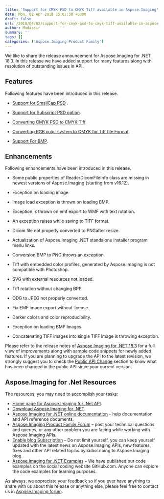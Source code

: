 ```yaml
---
title: 'Support for CMYK PSD to CMYK Tiff available in Aspose.Imaging'
date: Mon, 02 Apr 2018 05:02:38 +0000
draft: false
url: /2018/04/02/support-for-cmyk-psd-to-cmyk-tiff-available-in-aspose.imaging/
author: Mudassir
summary: ''
tags: []
categories: ['Aspose.Imaging Product Family']
---
```


We like to share the release announcement for Aspose.Imaging for .NET 18.3. In this release we have added support for many features along with resolution of outstanding issues in API.

## Features

Following features have been introduced in this release.

*   [Support for SmallCap PSD][1] .
    
*   [Support for Subscript PSD option][2].
    
*   [Converting CMYK PSD to CMYK Tiff][3].
    
*   [Converting RGB color system to CMYK for Tiff file Format][4].
    
*   [Support For BMP][5].
    

## Enhancements

Following enhancements have been introduced in this release.

*   Some public properties of ReaderDicomFileInfo class are missing in newest versions of Aspose.Imaging (starting from v16.12).
    
*   Exception on loading image.
    
*   Image load exception is thrown on loading BMP.
    
*   Exception is thrown on emf export to WMF with text rotation.
    
*   An exception raises while saving to TIFF format.
    
*   Dicom file not properly converted to PNGafter resize.
    
*   Actualization of Aspose.Imaging .NET standalone installer program menu links.
    
*   Conversion BMP to PNG throws an exception.
    
*   Tiff with embedded color profiles, generated by Aspose.Imaging is not compatible with Photoshop.
    
*   SVG with external resources not loaded.
    
*   Tiff rotation without changing BPP.
    
*   ODG to JPEG not properly converted.
    
*   Fix EMF image export without license.
    
*   Darker colors and color reproducibility.
    
*   Exception on loading BMP Images.
    
*   Concatenating TIFF images into single TIFF image is throwing exception.
    

Please refer to the release notes of [Aspose.Imaging for .NET 18.3][6] for a full view of improvements along with sample code snippets for newly added features. If you are planning to upgrade the API to the latest revision, we strongly suggest you to check the [Public API Change][7] section to know what has been changed in the public API since your current version.

## Aspose.Imaging for .Net Resources

The resources, you may need to accomplish your tasks:

*   [Home page for Aspose.Imaging for .Net API][8].
*   [Download Aspose.Imaging for .NET][9].
*   [Aspose.Imaging for .NET online documentation][10] – help documentation and API reference documents.
*   [Aspose.Imaging Product Family Forum][11] – post your technical questions and queries, or any other problem you are facing while working with Aspose.Imaging APIs.
*   [Enable blog Subscription][12] – Do not limit yourself, you can keep yourself updated with the latest news on Aspose.Imaging APIs, new features, fixes and other API related topics by subscribing to Aspose.Imaging blog.
*   [Aspose.Imaging for .NET Examples][13] – We have published our code examples on the social coding website GitHub.com. Anyone can explore the code examples for learning purposes.

As always, we appreciate your feedback so if you ever have anything to share with us about this release or anything else, please feel free to contact us in [Aspose.Imaging forum][14].




[1]: https://docs.aspose.com/display/imagingnet/Manipulating+Photoshop+Formats#ManipulatingPhotoshopFormats-SupportforSmallCapPSD
[2]: https://docs.aspose.com/display/imagingnet/Manipulating+Photoshop+Formats#ManipulatingPhotoshopFormats-SupportforSubscriptPSDoption
[3]: https://docs.aspose.com/display/imagingnet/Converting+Images#ConvertingImages-ConvertingCMYKPSDtoCMYKTiff
[4]: https://docs.aspose.com/display/imagingnet/Converting+Images#ConvertingImages-ConvertingRGBcolorsystemtoCMYKforTifffileFormat
[5]: https://docs.aspose.com/display/imagingnet/Modifying+Images#ModifyingImages-SupportForBMP
[6]: https://docs.aspose.com/display/imagingnet/Aspose.Imaging+for+.NET+18.3+-+Release+Notes
[7]: https://docs.aspose.com/display/imagingnet/Aspose.Imaging+for+.NET+18.3+-+Release+Notes "Public API Changes"
[8]: https://products.aspose.com/imaging/net
[9]: https://www.nuget.org/packages/Aspose.Imaging/18.3.0
[10]: https://docs.aspose.com/display/imagingnet/Home
[11]: https://forum.aspose.com/c/imaging
[12]: https://blog.aspose.com/category/aspose-products/aspose.imaging-product-family/
[13]: https://github.com/aspose-imaging/Aspose.Imaging-for-.NET
[14]: https://forum.aspose.com/c/imaging




